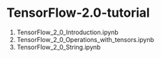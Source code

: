 # TensorFlow-2.0-tutorial
1. TensorFlow_2_0_Introduction.ipynb
2. TensorFlow_2_0_Operations_with_tensors.ipynb
3. TensorFlow_2_0_String.ipynb
